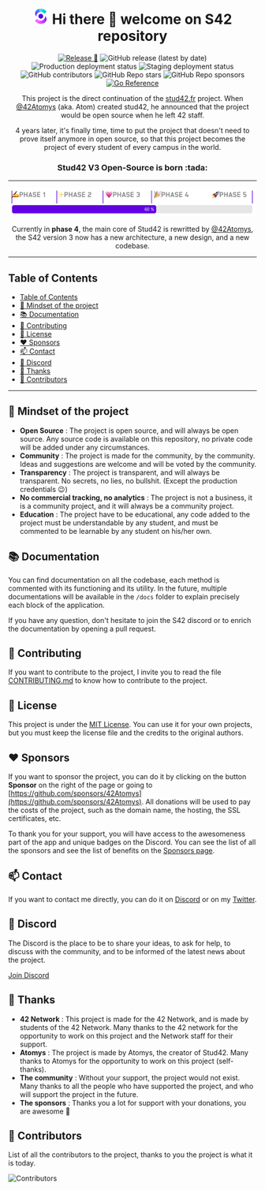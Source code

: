<h1 align="center"><img src=".github/profile/logo-emoji.png" /> Hi there 👋 welcome on S42 repository</h1>

<p align="center"><a href="https://github.com/42Atomys/stud42/actions/workflows/ci.yaml"><img src="https://github.com/42Atomys/stud42/actions/workflows/ci.yaml/badge.svg" alt="Release 🎉"></a>
<img src="https://img.shields.io/github/v/release/42atomys/stud42?label=last%20release" alt="GitHub release (latest by date)">
<img src="https://img.shields.io/github/deployments/42Atomys/stud42/production?label=live" alt="Production deployment status">
<img src="https://img.shields.io/github/deployments/42Atomys/stud42/staging?label=next" alt="Staging deployment status">
<img src="https://img.shields.io/github/contributors/42Atomys/stud42?color=blueviolet" alt="GitHub contributors">
<img src="https://img.shields.io/github/stars/42atomys/stud42?color=blueviolet" alt="GitHub Repo stars">
<img src="https://img.shields.io/github/sponsors/42Atomys?color=blueviolet" alt="GitHub Repo sponsors">
<a href="https://pkg.go.dev/atomys.codes/stud42"><img src="https://pkg.go.dev/badge/atomys.codes/stud42.svg" alt="Go Reference"></a></p>

<p align="center">This project is the direct continuation of the <a href="https://stud42.fr">stud42.fr</a> project. When <a href="https://github.com/42Atomys">@42Atomys</a> (aka. Atom) created stud42, he announced that the project would be open source when he left 42 staff.</p>

<p align="center">4 years later, it's finally time, time to put the project that doesn't need to prove itself anymore in open source, so that this project becomes the project of every student of every campus in the world.</p>

<h3 align="center">Stud42 V3 Open-Source is born :tada: </h3>

<hr/>

<p align="center"><img src=".github/profile/PROGRESS.png" /></p>
<p align="center">Currently in <b>phase 4</b>, the main core of Stud42 is rewritted by <a href="https://github.com/42Atomys">@42Atomys</a>, the S42 version 3 now has a new architecture, a new design, and a new codebase.</p>

<hr />

## Table of Contents

- [Table of Contents](#table-of-contents)
- [🤯 Mindset of the project](#-mindset-of-the-project)
- [📚 Documentation](#-documentation)
- [📝 Contributing](#-contributing)
- [📜 License](#-license)
- [❤️ Sponsors](#️-sponsors)
- [📫 Contact](#-contact)
- [💬 Discord](#-discord)
- [🎉 Thanks](#-thanks)
- [🤝 Contributors](#-contributors)

<hr/>

## 🤯 Mindset of the project

- **Open Source** : The project is open source, and will always be open source. Any source code is available on this repository, no private code will be added under any circumstances.
- **Community** : The project is made for the community, by the community. Ideas and suggestions are welcome and will be voted by the community.
- **Transparency** : The project is transparent, and will always be transparent. No secrets, no lies, no bullshit. (Except the production credentials :wink:)
- **No commercial tracking, no analytics** : The project is not a business, it is a community project, and it will always be a community project.
- **Education** : The project have to be educational, any code added to the project must be understandable by any student, and must be commented to be learnable by any student on his/her own.

## 📚 Documentation

You can find documentation on all the codebase, each method is commented with its functioning and its utility. In the future, multiple documentations will be available in the `/docs` folder to explain precisely each block of the application.

If you have any question, don't hesitate to join the S42 discord or to enrich the documentation by opening a pull request.

## 📝 Contributing

If you want to contribute to the project, I invite you to read the file [CONTRIBUTING.md](CONTRIBUTING.md) to know how to contribute to the project.

## 📜 License

This project is under the [MIT License](LICENSE). You can use it for your own projects, but you must keep the license file and the credits to the original authors.

## ❤️ Sponsors

If you want to sponsor the project, you can do it by clicking on the button **Sponsor** on the right of the page or going to [https://github.com/sponsors/42Atomys](https://github.com/sponsors/42Atomys). All donations will be used to pay the costs of the project, such as the domain name, the hosting, the SSL certificates, etc.

To thank you for your support, you will have access to the awesomeness part of the app and unique badges on the Discord. You can see the list of all the sponsors and see the list of benefits on the [Sponsors page](https://github.com/sponsors/42Atomys).

## 📫 Contact

If you want to contact me directly, you can do it on [Discord](https://discord.gg/5f864c6hyj) or on my [Twitter](https://twitter.com/42_Atomys).

## 💬 Discord

The Discord is the place to be to share your ideas, to ask for help, to discuss with the community, and to be informed of the latest news about the project.

[Join Discord](https://discord.gg/5f864c6hyj)

## 🎉 Thanks

- **42 Network** : This project is made for the 42 Network, and is made by students of the 42 Network. Many thanks to the 42 network for the opportunity to work on this project and the Network staff for their support.
- **Atomys** : The project is made by Atomys, the creator of Stud42. Many thanks to Atomys for the opportunity to work on this project (self-thanks).
- **The community** : Without your support, the project would not exist. Many thanks to all the people who have supported the project, and who will support the project in the future.
- **The sponsors** : Thanks you a lot for support with your donations, you are awesome 💜

## 🤝 Contributors

List of all the contributors to the project, thanks to you the project is what it is today.

![Contributors](https://contrib.rocks/image?repo=42Atomys/stud42)

